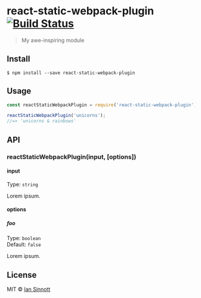 # react-static-webpack-plugin [![Build Status](https://travis-ci.org/iansinnott/react-static-webpack-plugin.svg?branch=master)](https://travis-ci.org/iansinnott/react-static-webpack-plugin)

> My awe-inspiring module


## Install

```
$ npm install --save react-static-webpack-plugin
```


## Usage

```js
const reactStaticWebpackPlugin = require('react-static-webpack-plugin');

reactStaticWebpackPlugin('unicorns');
//=> 'unicorns & rainbows'
```


## API

### reactStaticWebpackPlugin(input, [options])

#### input

Type: `string`

Lorem ipsum.

#### options

##### foo

Type: `boolean`  
Default: `false`

Lorem ipsum.


## License

MIT © [Ian Sinnott](http://iansinnott.com)
